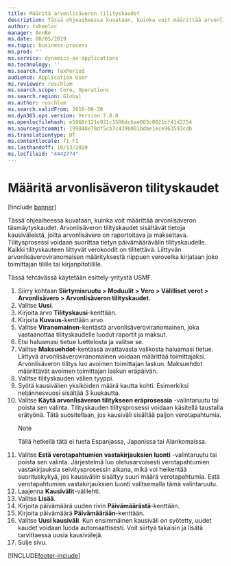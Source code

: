 ```yaml
---
title: Määritä arvonlisäveron tilityskaudet
description: Tässä ohjeaiheessa kuvataan, kuinka voit määrittää arvonlisäveron täsmäytyskaudet Dynamics 365 Financeissa.
author: twheeloc
manager: AnnBe
ms.date: 08/05/2019
ms.topic: business-process
ms.prod: ''
ms.service: dynamics-ax-applications
ms.technology: ''
ms.search.form: TaxPeriod
audience: Application User
ms.reviewer: roschlom
ms.search.scope: Core, Operations
ms.search.region: Global
ms.author: roschlom
ms.search.validFrom: 2016-06-30
ms.dyn365.ops.version: Version 7.0.0
ms.openlocfilehash: e5068c121e921c1586dc6ae003c0021bf41d2254
ms.sourcegitcommit: 199848e78df5cb7c439b001bdbe1ece963593cdb
ms.translationtype: HT
ms.contentlocale: fi-FI
ms.lasthandoff: 10/13/2020
ms.locfileid: "4442774"
---
```

# <a name="set-up-sales-tax-settlement-periods"></a>Määritä arvonlisäveron tilityskaudet

[!include [banner](../../includes/banner.md)]

Tässä ohjeaiheessa kuvataan, kuinka voit määrittää arvonlisäveron täsmäytyskaudet. Arvonlisäveron tilityskaudet sisältävät tietoja kausiväleistä, joilta arvonlisävero on raportoitava ja maksettava. Tilitysprosessi voidaan suorittaa tietyn päivämäärävälin tilityskaudelle. Kaikki tilityskauteen liittyvät verokoodit on tilitettävä. Liittyvän arvonlisäveroviranomaisen määrityksestä riippuen verovelka kirjataan joko toimittajan tilille tai kirjanpitotilille.

Tässä tehtävässä käytetään esittely-yritystä USMF.

1. Siirry kohtaan **Siirtymisruutu > Moduulit > Vero > Välilliset verot > Arvonlisävero > Arvonlisäveron tilityskaudet**.
2. Valitse **Uusi**.
3. Kirjoita arvo **Tilityskausi**-kenttään.
4. Kirjoita **Kuvaus**-kenttään arvo.
5. Valitse **Viranomainen**-kentästä arvonlisäveroviranomainen, joka vastaanottaa tilityskaudelle luodut raportit ja maksut.
6. Etsi haluamasi tietue luettelosta ja valitse se.
7. Valitse **Maksuehdot**-kentässä avattavasta valikosta haluamasi tietue. Liittyvä arvonlisäveroviranomainen voidaan määrittää toimittajaksi. Arvonlisäveron tilitys luo avoimen toimittajan laskun. Maksuehdot määrittävät avoimen toimittajan laskun eräpäivän.  
8. Valitse tilityskauden välien tyyppi.
9. Syötä kausivälien yksiköiden määrä kautta kohti. Esimerkiksi neljännesvuosi sisältää 3 kuukautta.
10. Valitse **Käytä arvonlisäveron tilitykseen eräprosessia** -valintaruutu tai poista sen valinta. Tilityskauden tilitysprosessi voidaan käsitellä taustalla erätyönä. Tätä suositellaan, jos kausiväli sisältää paljon verotapahtumia.  
    > [!NOTE]
    > Tällä hetkellä tätä ei tueta Espanjassa, Japanissa tai Alankomaissa.
11. Valitse **Estä verotapahtumien vastakirjauksien luonti** -valintaruutu tai poista sen valinta. Järjestelmä luo oletusarvoisesti verotapahtumien vastakirjauksia selvitysprosessin aikana, mikä voi heikentää suorituskykyä, jos kausiväliin sisältyy suuri määrä verotapahtumia. Estä verotapahtumien vastakirjauksien luonti valitsemalla tämä valintaruutu.
12. Laajenna **Kausivälit**-välilehti.
13. Valitse **Lisää**.
14. Kirjoita päivämäärä uuden rivin **Päivämäärästä**-kenttään.
15. Kirjoita päivämäärä **Päivämäärään**-kenttään.
16. Valitse **Uusi kausiväli**. Kun ensimmäinen kausiväli on syötetty, uudet kaudet voidaan luoda automaattisesti. Voit siirtyä takaisin ja lisätä tarvittaessa uusia kausivälejä.  
17. Sulje sivu.



[!INCLUDE[footer-include](../../../includes/footer-banner.md)]